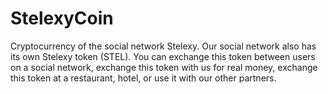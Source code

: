 # StelexyCoin
Cryptocurrency of the social network Stelexy.
Our social network also has its own Stelexy token (STEL). You can exchange this token between users on a social network, 
exchange this token with us for real money, exchange this token at a restaurant, hotel, or use it with our other partners. 
